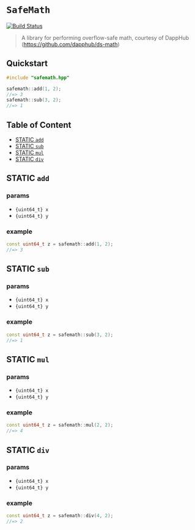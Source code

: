 # **`SafeMath`**

[![Build Status](https://travis-ci.org/stableex/sx.safemath.svg?branch=master)](https://travis-ci.org/stableex/sx.safemath)

> A library for performing overflow-safe math, courtesy of DappHub (https://github.com/dapphub/ds-math)

## Quickstart

```c++
#include "safemath.hpp"

safemath::add(1, 2);
//=> 3
safemath::sub(3, 2);
//=> 1
```

## Table of Content

- [STATIC `add`](#static-add)
- [STATIC `sub`](#static-sub)
- [STATIC `mul`](#static-mul)
- [STATIC `div`](#static-div)

## STATIC `add`

### params

- `{uint64_t} x`
- `{uint64_t} y`

### example

```c++
const uint64_t z = safemath::add(1, 2);
//=> 3
```

## STATIC `sub`

### params

- `{uint64_t} x`
- `{uint64_t} y`

### example

```c++
const uint64_t z = safemath::sub(3, 2);
//=> 1
```

## STATIC `mul`

### params

- `{uint64_t} x`
- `{uint64_t} y`

### example

```c++
const uint64_t z = safemath::mul(2, 2);
//=> 4
```

## STATIC `div`

### params

- `{uint64_t} x`
- `{uint64_t} y`

### example

```c++
const uint64_t z = safemath::div(4, 2);
//=> 2
```
